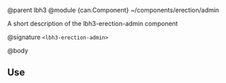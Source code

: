 @parent lbh3
@module {can.Component} ~/components/erection/admin <lbh3-erection-admin>

A short description of the lbh3-erection-admin component

@signature `<lbh3-erection-admin>`

@body

## Use

